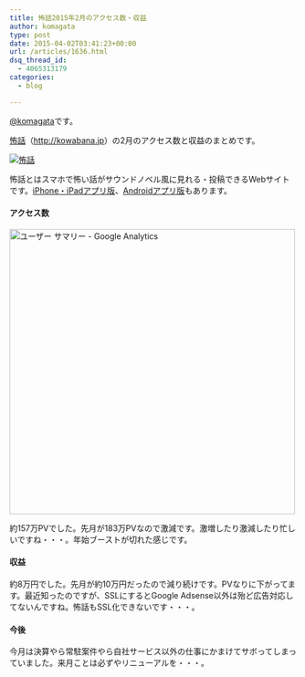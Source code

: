 ```yaml
---
title: 怖話2015年2月のアクセス数・収益
author: komagata
type: post
date: 2015-04-02T03:41:23+00:00
url: /articles/1636.html
dsq_thread_id:
  - 4065313179
categories:
  - blog

---
```

[@komagata][1]です。

<a title="怖話" href="http://kowabana.jp" target="_blank">怖話</a>（<a title="怖話" href="http://kowabana.jp" target="_blank">http://kowabana.jp</a>）の2月のアクセス数と収益のまとめです。

<p class="center">
  <a href="http://kowabana.jp"><img alt="怖話" src="http://i.gyazo.com/19e880127697f2aa72533b8e32ed6a2a.png" /></a>
</p>

怖話とはスマホで怖い話がサウンドノベル風に見れる・投稿できるWebサイトです。<a title="怖話iPhone・iPadアプリ版" href="https://itunes.apple.com/jp/app/bu-hua-zui-buno1wan5000huano/id564486792?l=ja&mt=8" target="_blank">iPhone・iPadアプリ版</a>、<a title="怖話Androidアプリ版" href="https://play.google.com/store/apps/details?id=jp.fjord.kowabana" target="_blank">Androidアプリ版</a>もあります。

#### アクセス数

<p class="center">
  <img alt="ユーザー サマリー - Google Analytics" src="http://i.gyazo.com/25e3d0f5ce91d21eebe2aefb8517463c.png" width="500px" />
</p>

約157万PVでした。先月が183万PVなので激減です。激増したり激減したり忙しいですね・・・。年始ブーストが切れた感じです。

#### 収益

約8万円でした。先月が約10万円だったので減り続けです。PVなりに下がってます。最近知ったのですが、SSLにするとGoogle Adsense以外は殆ど広告対応してないんですね。怖話もSSL化できないです・・・。

#### 今後

今月は決算やら常駐案件やら自社サービス以外の仕事にかまけてサボってしまっていました。来月ことは必ずやリニューアルを・・・。

 [1]: http://twitter.com/komagata
